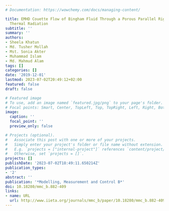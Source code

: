 ```yaml
---
# Documentation: https://wowchemy.com/docs/managing-content/

title: EMHD Couette Flow of Bingham Fluid Through a Porous Parallel Riga Plates with
  Thermal Radiation
subtitle: ''
summary: ''
authors:
- Sheela Khatun
- Md. Tusher Mollah
- Mst. Sonia Akter
- Muhammad Islam
- Md. Mahmud Alam
tags: []
categories: []
date: '2019-12-01'
lastmod: 2023-07-02T20:49:12+02:00
featured: false
draft: false

# Featured image
# To use, add an image named `featured.jpg/png` to your page's folder.
# Focal points: Smart, Center, TopLeft, Top, TopRight, Left, Right, BottomLeft, Bottom, BottomRight.
image:
  caption: ''
  focal_point: ''
  preview_only: false

# Projects (optional).
#   Associate this post with one or more of your projects.
#   Simply enter your project's folder or file name without extension.
#   E.g. `projects = ["internal-project"]` references `content/project/deep-learning/index.md`.
#   Otherwise, set `projects = []`.
projects: []
publishDate: '2023-07-02T18:49:11.650214Z'
publication_types:
- '2'
abstract: ''
publication: '*Modelling, Measurement and Control B*'
doi: 10.18280/mmc_b.882-409
links:
- name: URL
  url: http://www.iieta.org/journals/mmc_b/paper/10.18280/mmc_b.882-409
---
```

